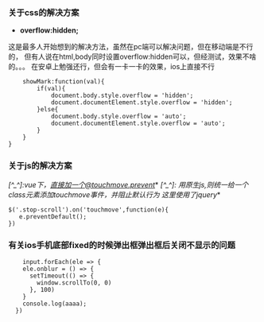 ### 关于css的解决方案

- **overflow:hidden;**  

这是最多人开始想到的解决方法，虽然在pc端可以解决问题，但在移动端是不行的，
但有人说在html,body同时设置overflow:hidden可以，但经测试，效果不啥的。。。
在安卓上勉强还行，但会有一卡一卡的效果，ios上直接不行



```   watch:{
    showMark:function(val){
        if(val){
            document.body.style.overflow = 'hidden';
            document.documentElement.style.overflow = 'hidden';
        }else{
            document.body.style.overflow = 'auto';
            document.documentElement.style.overflow = 'auto';
        }
    }
}
```


### 关于js的解决方案

 *[^_^]:vue下，直接加一个@touchmove.prevent** 
 *[^_^]: 用原生js,则统一给一个class元素添加touchmove事件，并阻止默认行为
 这里使用了jquery** 


 ```
$('.stop-scroll').on('touchmove',function(e){
    e.preventDefault();
})

```

### 有关ios手机底部fixed的时候弹出框弹出框后关闭不显示的问题

  ```
      input.forEach(ele => {
      ele.onblur = () => {
        setTimeout(() => {
          window.scrollTo(0, 0)
        }, 100)
      }
      console.log(aaaa);
    })
  ```
